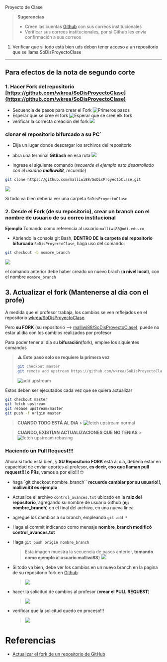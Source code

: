 Proyecto de Clase

> **Sugerencias**
> * Creen las cuentas [Github](https://github.com/) con sus correos institucionales
> * Verificar sus correos institucionales, por si Github les envia confirmación a sus correos
1. Verificar que si todo está bien uds deben tener acceso a un repositorio que se llama SoDisProyectoClase

---
## Para efectos de la nota de segundo corte

### 1. **Hacer Fork** del repositorio [https://github.com/wkrea/SoDisProyectoClase](https://github.com/wkrea/SoDisProyectoClase)
* Secuencia de pasos para crear el Fork
![Primeros pasos](./Docs/imgs/1.png)
* Esperar que se cree el fork
![Esperar que se cree elk fork](./Docs/imgs/2.png)
* verificar la correcta creación del fork
![](./Docs/imgs/3.png)

### clonar el repositorio bifurcado a su PC`

* Elija un lugar donde descargar los archivos del repositorio
* abra una terminal **GitBash** en esa ruta
![](./Docs/imgs/4.png)

* Ingrese el siguiente comando (*recuerde el ejemplo esta desarrollado con el usuario **malliwi88**, recuerde*)
```bash
git clone https://github.com/malliwi88/SoDisProyectoClase.git
```
![](./Docs/imgs/5.png)


Si todo va bien debería ver una carpeta `SoDisProyectoClase`

### 2. Desde el Fork **(de su repositorio)**, crear un branch **con el nombre de usuario de su correo institucional**

**Ejemplo**
Tomando como referencia al usuario `malliwi88@udi.edu.co`

* Abriendo la consola git Bash, **DENTRO DE la carpeta del repositorio bifurcado**
`SoDisProyectoClase`, haga uso del comando:
```bash
git checkout -b nombre_branch
```
![](./Docs/imgs/6.png)

el comando anterior debe haber creado un nuevo brach (**a nivel local**), con el nombre `nombre_branch`

## 3. Actualizar el fork (Mantenerse al día con el profe)

A medida que el profesor trabaja, los cambios se ven reflejados en el repositorio [wkrea/SoDisProyectoClase](https://github.com/wkrea/SoDisProyectoClase).

Pero **su FORK** (su repositorio --> [malliwi88/SoDisProyectoClase]()), puede no estar al día con los cambios realizados por profesor

Para poder tener al día su **bifuración**(fork), emplee los siquientes comandos

> ⚠ **Este paso solo se requiere la primera vez**
> ```bash
> git checkout master
> git remote add upstream https://github.com/wkrea/SoDisProyectoClase.git
> ```
> ![add upstream](./Docs/imgs/7.png)

Estos deben ser ejecutados cada vez que se quiera actualizar
```bash
git checkout master
git fetch upstream
git rebase upstream/master
git push -f origin master
```
> **CUANDO TODO ESTÁ AL DíA**
    > ![fetch upstream normal](./Docs/imgs/8.png)

> **CUANDO, EXISTÍAN ACTUALIZACIONES QUE NO TENIAS**
    > ![fetch upstream rebasing](./Docs/imgs/8.1png)


### Haciendo un Pull Request!!!

Ahora si todo esta bien, y **SU Repositorio FORK** está al día, debería estar en capacidad de enviar aportes al profesor, **es decir, eso que llaman pull request!!! o PRs**, vamos a por ello!!! 🤓
* haga `git checkout nombre_branch`` **recuerde cambiar por su usuario!!, malliwi88 es ejemplo**
* Actualice el archivo `control_avances.txt` ubicado en la **raiz del repositorio**, agregando su nombre de usuario Github (**ej: nombre_branch**) en el final del archivo, en una nueva linea.
* agregue los cambios a su branch, empleando `git add *`
* Haga el commit indicando como mensaje **nombre_branch modificó control_avances.txt**
* Haga `git push origin nombre_branch`
  > Esta imagen muestra la secuencia de pasos anterior, **tomando como ejemplo al usuario malliwi88**}
  > ![](./Docs/imgs/9.png) 


* Si todo va bien, debe ver los cambios en un nuevo branch en la pagina de su repositorio fork en [Github](https://github.com/)
    > ![](./Docs/imgs/10.png) 

* hacer la solicitud de cambios al profesor (**crear el PULL REQUEST**)
  > ![](./Docs/imgs/11.png)

* verificar que la solicitud quedo en proceso!!!
  > ![](Docs/imgs/12.png)


# Referencias
* [Actualizar el fork de un repositorio de GitHub](https://styde.net/actualizar-el-fork-de-un-repositorio-de-github/)
